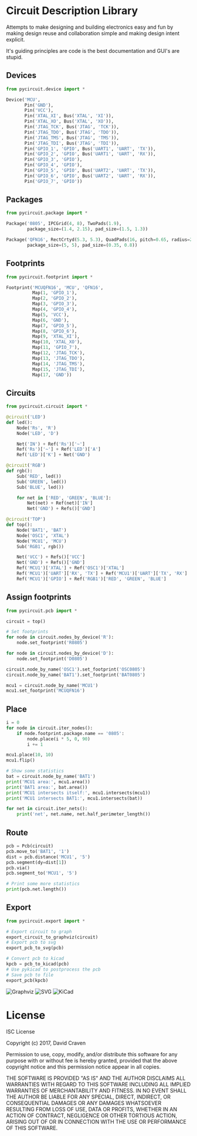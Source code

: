 # Circuit Description Library

Attempts to make designing and building electronics easy and fun by
making design reuse and collaboration simple and making design intent
explicit.

It's guiding principles are code is the best documentation and GUI's
are stupid.

## Devices

```python
from pycircuit.device import *

Device('MCU',
       Pin('GND'),
       Pin('VCC'),
       Pin('XTAL_XI', Bus('XTAL', 'XI')),
       Pin('XTAL_XO', Bus('XTAL', 'XO')),
       Pin('JTAG_TCK', Bus('JTAG', 'TCK')),
       Pin('JTAG_TDO', Bus('JTAG', 'TDO')),
       Pin('JTAG_TMS', Bus('JTAG', 'TMS')),
       Pin('JTAG_TDI', Bus('JTAG', 'TDI')),
       Pin('GPIO_1', 'GPIO', Bus('UART1', 'UART', 'TX')),
       Pin('GPIO_2', 'GPIO', Bus('UART1', 'UART', 'RX')),
       Pin('GPIO_3', 'GPIO'),
       Pin('GPIO_4', 'GPIO'),
       Pin('GPIO_5', 'GPIO', Bus('UART2', 'UART', 'TX')),
       Pin('GPIO_6', 'GPIO', Bus('UART2', 'UART', 'RX')),
       Pin('GPIO_7', 'GPIO'))
```

## Packages

```python
from pycircuit.package import *

Package('0805', IPCGrid(4, 8), TwoPads(1.9),
        package_size=(1.4, 2.15), pad_size=(1.5, 1.3))

Package('QFN16', RectCrtyd(5.3, 5.3), QuadPads(16, pitch=0.65, radius=2, thermal_pad=2.5),
        package_size=(5, 5), pad_size=(0.35, 0.8))
```

## Footprints

```python
from pycircuit.footprint import *

Footprint('MCUQFN16', 'MCU', 'QFN16',
          Map(1, 'GPIO_1'),
          Map(2, 'GPIO_2'),
          Map(3, 'GPIO_3'),
          Map(4, 'GPIO_4'),
          Map(5, 'VCC'),
          Map(6, 'GND'),
          Map(7, 'GPIO_5'),
          Map(8, 'GPIO_6'),
          Map(9, 'XTAL_XI'),
          Map(10, 'XTAL_XO'),
          Map(11, 'GPIO_7'),
          Map(12, 'JTAG_TCK'),
          Map(13, 'JTAG_TDO'),
          Map(14, 'JTAG_TMS'),
          Map(15, 'JTAG_TDI'),
          Map(17, 'GND'))
```

## Circuits

```python
from pycircuit.circuit import *

@circuit('LED')
def led():
    Node('Rs', 'R')
    Node('LED', 'D')

    Net('IN') + Ref('Rs')['~']
    Ref('Rs')['~'] + Ref('LED')['A']
    Ref('LED')['K'] + Net('GND')

@circuit('RGB')
def rgb():
    Sub('RED', led())
    Sub('GREEN', led())
    Sub('BLUE', led())

    for net in ['RED', 'GREEN', 'BLUE']:
        Net(net) + Ref(net)['IN']
        Net('GND') + Refs()['GND']

@circuit('TOP')
def top():
    Node('BAT1', 'BAT')
    Node('OSC1', 'XTAL')
    Node('MCU1', 'MCU')
    Sub('RGB1', rgb())

    Net('VCC') + Refs()['VCC']
    Net('GND') + Refs()['GND']
    Ref('MCU1')['XTAL'] + Ref('OSC1')['XTAL']
    Ref('MCU1')['UART']['RX', 'TX'] + Ref('MCU1')['UART']['TX', 'RX']
    Ref('MCU1')['GPIO'] + Ref('RGB1')['RED', 'GREEN', 'BLUE']
```

## Assign footprints

```python
from pycircuit.pcb import *

circuit = top()

# Set footprints
for node in circuit.nodes_by_device('R'):
    node.set_footprint('R0805')

for node in circuit.nodes_by_device('D'):
    node.set_footprint('D0805')

circuit.node_by_name('OSC1').set_footprint('OSC0805')
circuit.node_by_name('BAT1').set_footprint('BAT0805')

mcu1 = circuit.node_by_name('MCU1')
mcu1.set_footprint('MCUQFN16')
```

## Place

```python
i = 0
for node in circuit.iter_nodes():
    if node.footprint.package.name == '0805':
        node.place(i * 5, 0, 90)
        i += 1

mcu1.place(10, 10)
mcu1.flip()

# Show some statistics
bat = circuit.node_by_name('BAT1')
print('MCU1 area:', mcu1.area())
print('BAT1 area:', bat.area())
print('MCU1 intersects itself:', mcu1.intersects(mcu1))
print('MCU1 intersects BAT1:', mcu1.intersects(bat))

for net in circuit.iter_nets():
    print('net', net.name, net.half_perimeter_length())
```

## Route

```python
pcb = Pcb(circuit)
pcb.move_to('BAT1', '1')
dist = pcb.distance('MCU1', '5')
pcb.segment(dy=dist[1])
pcb.via()
pcb.segment_to('MCU1', '5')

# Print some more statistics
print(pcb.net.length())
```

## Export

```python
from pycircuit.export import *

# Export circuit to graph
export_circuit_to_graphviz(circuit)
# Export pcb to svg
export_pcb_to_svg(pcb)

# Convert pcb to kicad
kpcb = pcb_to_kicad(pcb)
# Use pykicad to postprocess the pcb
# Save pcb to file
export_pcb(kpcb)
```

![Graphviz](https://user-images.githubusercontent.com/741807/28041534-23b27852-65ca-11e7-8851-18986616fd96.png)
![SVG](https://user-images.githubusercontent.com/741807/28041535-23b34174-65ca-11e7-8c1d-6b5c36cbc390.png)
![KiCad](https://user-images.githubusercontent.com/741807/28041533-23af0726-65ca-11e7-8759-b010181a5372.png)


# License
ISC License

Copyright (c) 2017, David Craven

Permission to use, copy, modify, and/or distribute this software for any
purpose with or without fee is hereby granted, provided that the above
copyright notice and this permission notice appear in all copies.

THE SOFTWARE IS PROVIDED "AS IS" AND THE AUTHOR DISCLAIMS ALL WARRANTIES WITH
REGARD TO THIS SOFTWARE INCLUDING ALL IMPLIED WARRANTIES OF MERCHANTABILITY
AND FITNESS. IN NO EVENT SHALL THE AUTHOR BE LIABLE FOR ANY SPECIAL, DIRECT,
INDIRECT, OR CONSEQUENTIAL DAMAGES OR ANY DAMAGES WHATSOEVER RESULTING FROM
LOSS OF USE, DATA OR PROFITS, WHETHER IN AN ACTION OF CONTRACT, NEGLIGENCE
OR OTHER TORTIOUS ACTION, ARISING OUT OF OR IN CONNECTION WITH THE USE OR
PERFORMANCE OF THIS SOFTWARE.
